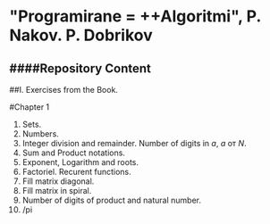 "Programirane = ++Algoritmi", P. Nakov. P. Dobrikov
====
 
 
 
 
####Repository Content
---

##I. Exercises from the Book.

#Chapter 1 

1. Sets.
2. Numbers.
3. Integer division and remainder. Number of digits in _a_, _a_ от _Ν_.
4. Sum and Product notations.
5. Exponent, Logarithm and roots.
6. Factoriel. Recurent functions.
7. Fill matrix diagonal. 
8. Fill matrix in spiral.
9. Number of digits of product and natural number.
10. /pi


